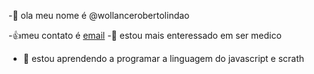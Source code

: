 -👋 ola meu nome é @wollancerobertolindao

-👍meu contato é [email](wollance.mendes@escola.pr.gov.br)
-👀 estou mais enteressado em ser medico

- 🌱 estou aprendendo a programar a linguagem do javascript e scrath


<!---
wollancerobertolindao/wollancerobertolindao is a ✨ special ✨ repository because its `README.md` (this file) appears on your GitHub profile.
You can click the Preview link to take a look at your changes.
--->
